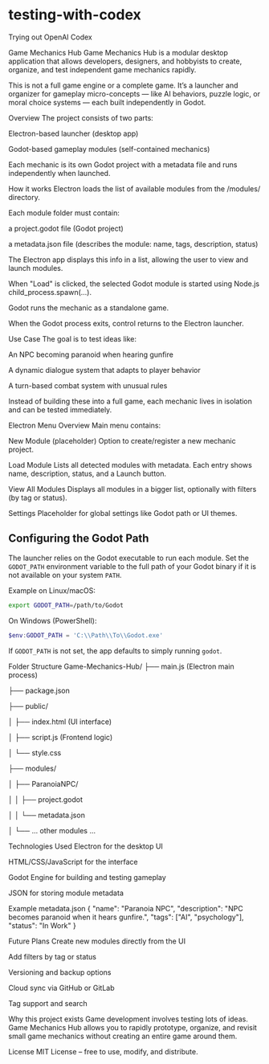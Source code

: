# testing-with-codex
Trying out OpenAI Codex


Game Mechanics Hub
Game Mechanics Hub is a modular desktop application that allows developers, designers, and hobbyists to create, organize, and test independent game mechanics rapidly.

This is not a full game engine or a complete game. It’s a launcher and organizer for gameplay micro-concepts — like AI behaviors, puzzle logic, or moral choice systems — each built independently in Godot.

Overview
The project consists of two parts:

Electron-based launcher (desktop app)

Godot-based gameplay modules (self-contained mechanics)

Each mechanic is its own Godot project with a metadata file and runs independently when launched.

How it works
Electron loads the list of available modules from the /modules/ directory.

Each module folder must contain:

a project.godot file (Godot project)

a metadata.json file (describes the module: name, tags, description, status)

The Electron app displays this info in a list, allowing the user to view and launch modules.

When "Load" is clicked, the selected Godot module is started using Node.js child_process.spawn(...).

Godot runs the mechanic as a standalone game.

When the Godot process exits, control returns to the Electron launcher.

Use Case
The goal is to test ideas like:

An NPC becoming paranoid when hearing gunfire

A dynamic dialogue system that adapts to player behavior

A turn-based combat system with unusual rules

Instead of building these into a full game, each mechanic lives in isolation and can be tested immediately.

Electron Menu Overview
Main menu contains:

New Module
(placeholder) Option to create/register a new mechanic project.

Load Module
Lists all detected modules with metadata.
Each entry shows name, description, status, and a Launch button.

View All Modules
Displays all modules in a bigger list, optionally with filters (by tag or status).

Settings
Placeholder for global settings like Godot path or UI themes.

## Configuring the Godot Path
The launcher relies on the Godot executable to run each module. Set the `GODOT_PATH` environment variable to the full path of your Godot binary if it is not available on your system `PATH`.

Example on Linux/macOS:

```bash
export GODOT_PATH=/path/to/Godot
```

On Windows (PowerShell):

```powershell
$env:GODOT_PATH = 'C:\\Path\\To\\Godot.exe'
```

If `GODOT_PATH` is not set, the app defaults to simply running `godot`.

Folder Structure
Game-Mechanics-Hub/
├── main.js (Electron main process)

├── package.json

├── public/

│ ├── index.html (UI interface)

│ ├── script.js (Frontend logic)

│ └── style.css

├── modules/

│ ├── ParanoiaNPC/

│ │ ├── project.godot

│ │ └── metadata.json

│ └── ... other modules ...

Technologies Used
Electron for the desktop UI

HTML/CSS/JavaScript for the interface

Godot Engine for building and testing gameplay

JSON for storing module metadata

Example metadata.json
{
"name": "Paranoia NPC",
"description": "NPC becomes paranoid when it hears gunfire.",
"tags": ["AI", "psychology"],
"status": "In Work"
}

Future Plans
Create new modules directly from the UI

Add filters by tag or status

Versioning and backup options

Cloud sync via GitHub or GitLab

Tag support and search

Why this project exists
Game development involves testing lots of ideas. Game Mechanics Hub allows you to rapidly prototype, organize, and revisit small game mechanics without creating an entire game around them.

License
MIT License – free to use, modify, and distribute.


